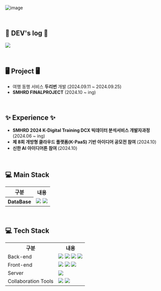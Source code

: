 ![image](https://github.com/user-attachments/assets/6868b0d4-720c-4cfe-ac5e-572c008e7d13)

<br>

## 📝 DEV's log 📝
<a href="https://velog.io/@fivebean/posts"><img src="https://img.shields.io/badge/velog-20C997?style=for-the-badge&logo=velog&logoColor=white"/></a>

<br>

## 🖥 Project 🖥
- 여행 동행 서비스 <b>두리번</b> 개발 (2024.09.11 ~ 2024.09.25)
- <b>SMHRD FINALPROJECT</b> (2024.10 ~ ing)

<br>

## ✨ Experience ✨ 
- <b>SMHRD 2024 K-Digital Training DCX 빅데이터 분석서비스 개발자과정</b> (2024.06 ~ ing)
- <b>제 8회 개방형 클라우드 플랫폼(K-PaaS) 기반 아이디어 공모전 참여</b> (2024.10)
- <b>신한 AI 아이디어톤 참여</b> (2024.10)



<br>

## 💻 Main Stack
<table>
    <tr>
        <th>구분</th>
        <th>내용</th>
    </tr>
    <tr>
        <th>DataBase</th>
        <td>
        <img src="https://img.shields.io/badge/Oracle 11g-F80000?style=for-the-badge&logo=Oracle&logoColor=white"/>
        <img src="https://img.shields.io/badge/MySQL-4479A1?style=for-the-badge&logo=MySQL&logoColor=white"/>
        </td>
    </tr>
</table>
<br>


## 💻 Tech Stack 

<table>
    <tr>
        <th>구분</th>
        <th>내용</th>
    </tr>
    <tr>
        <td>Back-end</td>
        <td>
            <img src="https://img.shields.io/badge/Java-007396?style=for-the-badge&logo=java&logoColor=white"/>
            <img src="https://img.shields.io/badge/Spring-6DB33F?style=for-the-badge&logo=Spring&logoColor=white"/>
            <img src="https://img.shields.io/badge/Spring Boot-6DB33F?style=for-the-badge&logo=Spring Boot&logoColor=white"/>
            <img src="https://img.shields.io/badge/Python-3776AB?style=for-the-badge&logo=Python&logoColor=white"/> 
        </td>
    </tr>
    <tr>
        <td>Front-end</td>
        <td>
            <img src="https://img.shields.io/badge/HTML5-E34F26?style=for-the-badge&logo=HTML5&logoColor=white"/>
            <img src="https://img.shields.io/badge/CSS3-1572B6?style=for-the-badge&logo=CSS3&logoColor=white"/>
            <img src="https://img.shields.io/badge/JavaScript-F7DF1E?style=for-the-badge&logo=JavaScript&logoColor=white"/>
        </td>
    </tr>
    <tr>
        <td>Server</td>
        <td>
            <img src="https://img.shields.io/badge/Apache Tomcat-D22128?style=for-the-badge&logo=Apache Tomcat&logoColor=white"/>
        </td>
    </tr>
    <tr>
        <td>Collaboration Tools</td>
        <td>
            <img src="https://img.shields.io/badge/Git-F05032?style=for-the-badge&logo=Git&logoColor=white"/>
            <img src="https://img.shields.io/badge/GitHub-181717?style=for-the-badge&logo=GitHub&logoColor=white"/>
        </td>
    </tr>
</table>

<br>


